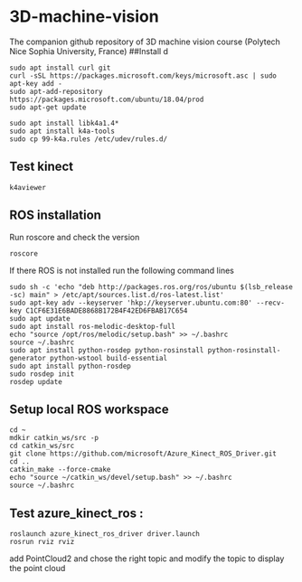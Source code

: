 # 3D-machine-vision
The companion github repository of 3D machine vision course (Polytech Nice Sophia University, France)
##Install d
``` 
sudo apt install curl git 
curl -sSL https://packages.microsoft.com/keys/microsoft.asc | sudo apt-key add -
sudo apt-add-repository https://packages.microsoft.com/ubuntu/18.04/prod
sudo apt-get update 

sudo apt install libk4a1.4*
sudo apt install k4a-tools
sudo cp 99-k4a.rules /etc/udev/rules.d/
```
## Test kinect 
```
k4aviewer
```
## ROS installation
Run roscore and check the version 
```
roscore
```
If there ROS is not installed run the following command lines

```
sudo sh -c 'echo "deb http://packages.ros.org/ros/ubuntu $(lsb_release -sc) main" > /etc/apt/sources.list.d/ros-latest.list'
sudo apt-key adv --keyserver 'hkp://keyserver.ubuntu.com:80' --recv-key C1CF6E31E6BADE8868B172B4F42ED6FBAB17C654
sudo apt update
sudo apt install ros-melodic-desktop-full
echo "source /opt/ros/melodic/setup.bash" >> ~/.bashrc
source ~/.bashrc
sudo apt install python-rosdep python-rosinstall python-rosinstall-generator python-wstool build-essential
sudo apt install python-rosdep
sudo rosdep init
rosdep update
```
## Setup local ROS workspace 

```
cd ~
mdkir catkin_ws/src -p 
cd catkin_ws/src
git clone https://github.com/microsoft/Azure_Kinect_ROS_Driver.git
cd ..
catkin_make --force-cmake
echo "source ~/catkin_ws/devel/setup.bash" >> ~/.bashrc
source ~/.bashrc
```
## Test azure_kinect_ros : 
```
roslaunch azure_kinect_ros_driver driver.launch
rosrun rviz rviz
```
add PointCloud2 and chose the right topic and modify the topic to display the point cloud









